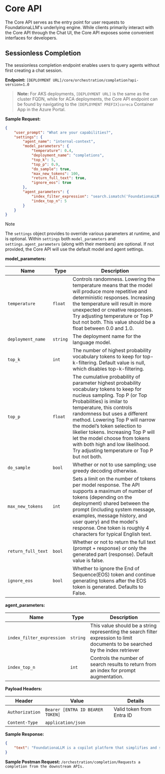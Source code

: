 # Core API

The Core API serves as the entry point for user requests to FoundationaLLM's underlying engine. While clients primarily interact with the Core API through the Chat UI, the Core API exposes some convenient interfaces for developers.

## Sessionless Completion

The sessionless completion endpoint enables users to query agents without first creating a chat session.

**Endpoint:** `[DEPLOYMENT URL]/core/orchestration/completion?api-version=1.0`

>**Note:** For AKS deployments, `[DEPLOYMENT URL]` is the same as the cluster FQDN, while for ACA deployments, the Core API endpoint can be found by navigating to the `[DEPLOYMENT PREFIX]coreca` Container App in the Azure Portal.

**Sample Request:**

```json
{
    "user_prompt": "What are your capabilities?",
    "settings": {
        "agent_name": "internal-context",
        "model_parameters": {
            "temperature": 0.4,
            "deployment_name": "completions",
            "top_k": 5,
            "top_p": 0.9,
            "do_sample": true,
            "max_new_tokens": 100,
            "return_full_text": true,
            "ignore_eos": true
        },
        "agent_parameters": {
            "index_filter_expression": "search.ismatch('FoundationaLLM', 'Text')",
            "index_top_n": 5
        }
    }
}
```

> [!NOTE]
> The `settings` object provides to override various parameters at runtime, and is optional. Within `settings` both `model_parameters` and `settings.agent_parameters` (along with their members) are optional. If not provided, the Core API will use the default model and agent settings.

**model_parameters:**

| Name | Type | Description |
| ---- | ---- | ----------- |
| `temperature` | `float` | Controls randomness. Lowering the temperature means that the model will produce more repetitive and deterministic responses. Increasing the temperature will result in more unexpected or creative responses. Try adjusting temperature or Top P but not both. This value should be a float between 0.0 and 1.0. |
| `deployment_name` | `string` | The deployment name for the language model. |
| `top_k` | `int` | The number of highest probability vocabulary tokens to keep for top-k-filtering. Default value is null, which disables top-k-filtering. |
| `top_p` | `float` | The cumulative probability of parameter highest probability vocabulary tokens to keep for nucleus sampling. Top P (or Top Probabilities) is imilar to temperature, this controls randomness but uses a different method. Lowering Top P will narrow the model’s token selection to likelier tokens. Increasing Top P will let the model choose from tokens with both high and low likelihood. Try adjusting temperature or Top P but not both. |
| `do_sample` | `bool` | Whether or not to use sampling; use greedy decoding otherwise. |
| `max_new_tokens` | `int` | Sets a limit on the number of tokens per model response. The API supports a maximum of number of tokens (depending on the deployment) shared between the prompt (including system message, examples, message history, and user query) and the model's response. One token is roughly 4 characters for typical English text. |
| `return_full_text` | `bool` | Whether or not to return the full text (prompt + response) or only the generated part (response). Default value is false. |
| `ignore_eos` | `bool` | Whether to ignore the End of Sequence(EOS) token and continue generating tokens after the EOS token is generated. Defaults to False. |

**agent_parameters:**

| Name | Type | Description |
| ---- | ---- | ----------- |
| `index_filter_expression` | `string` | This value should be a string representing the search filter expression to limit documents to be searched by the index retriever |
| `index_top_n` | `int` | Controls the number of search results to return from an index for prompt augmentation. |

**Payload Headers:**

| Header | Value | Details |
| ------ | ----- | ------- |
| `Authorization` | `Bearer [ENTRA ID BEARER TOKEN]` | Valid token from Entra ID |
| `Content-Type` | `application/json` | |

**Sample Response:**

```json
{
    "text": "FoundationaLLM is a copilot platform that simplifies and streamlines building knowledge management and analytic agents over the data sources present across your enterprise. It provides integration with enterprise data sources used by agents for in-context learning, fine-grain security controls over data used by agents, and pre/post completion filters that guard against attack. The solution is scalable and load balances across multiple endpoints. It is also extensible to new data sources, new LLM orchestrators, and LLMs. You can learn more about FoundationaLLM at https://foundationallm.ai."
}
```

**Sample Postman Request:** `/orchestration/completion/Requests a completion from the downstream APIs.`